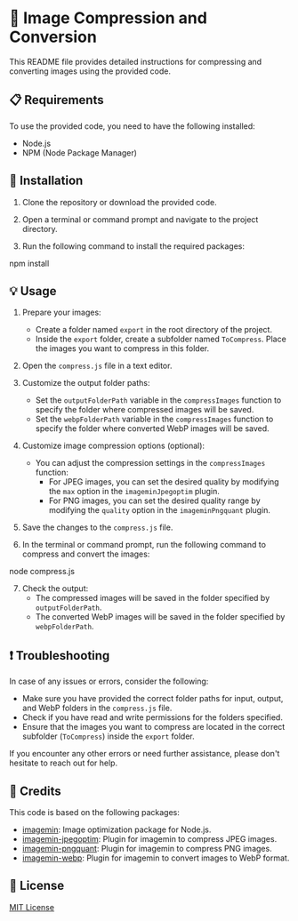 # 🌄 Image Compression and Conversion

This README file provides detailed instructions for compressing and converting images using the provided code.

## 📋 Requirements

To use the provided code, you need to have the following installed:

- Node.js
- NPM (Node Package Manager)

## 🚀 Installation

1. Clone the repository or download the provided code.

2. Open a terminal or command prompt and navigate to the project directory.

3. Run the following command to install the required packages:

npm install

## 💡 Usage

1. Prepare your images: 
   - Create a folder named `export` in the root directory of the project.
   - Inside the `export` folder, create a subfolder named `ToCompress`. Place the images you want to compress in this folder.

2. Open the `compress.js` file in a text editor.

3. Customize the output folder paths:
   - Set the `outputFolderPath` variable in the `compressImages` function to specify the folder where compressed images will be saved.
   - Set the `webpFolderPath` variable in the `compressImages` function to specify the folder where converted WebP images will be saved.

4. Customize image compression options (optional):
   - You can adjust the compression settings in the `compressImages` function:
     - For JPEG images, you can set the desired quality by modifying the `max` option in the `imageminJpegoptim` plugin.
     - For PNG images, you can set the desired quality range by modifying the `quality` option in the `imageminPngquant` plugin.

5. Save the changes to the `compress.js` file.

6. In the terminal or command prompt, run the following command to compress and convert the images:

node compress.js

7. Check the output:
   - The compressed images will be saved in the folder specified by `outputFolderPath`.
   - The converted WebP images will be saved in the folder specified by `webpFolderPath`.

## ❗ Troubleshooting

In case of any issues or errors, consider the following:

- Make sure you have provided the correct folder paths for input, output, and WebP folders in the `compress.js` file.
- Check if you have read and write permissions for the folders specified.
- Ensure that the images you want to compress are located in the correct subfolder (`ToCompress`) inside the `export` folder.

If you encounter any other errors or need further assistance, please don't hesitate to reach out for help.

## 🙌 Credits

This code is based on the following packages:

- [imagemin](https://www.npmjs.com/package/imagemin): Image optimization package for Node.js.
- [imagemin-jpegoptim](https://www.npmjs.com/package/imagemin-jpegoptim): Plugin for imagemin to compress JPEG images.
- [imagemin-pngquant](https://www.npmjs.com/package/imagemin-pngquant): Plugin for imagemin to compress PNG images.
- [imagemin-webp](https://www.npmjs.com/package/imagemin-webp): Plugin for imagemin to convert images to WebP format.

## 📄 License

[MIT License](LICENSE)
